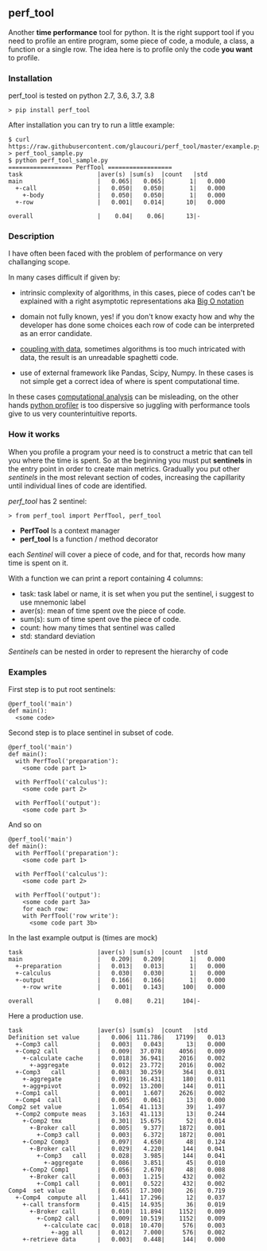 ## perf_tool
Another **time performance** tool for python.
It is the right support tool if you need to profile an entire program, some piece of code, 
a module, a class, a function or a single row. The idea here is to profile only the code **you want** to profile.

### Installation

perf_tool is tested on python 2.7, 3.6, 3.7, 3.8 

```
> pip install perf_tool
```

After installation you can try to run a little example:

```
$ curl https://raw.githubusercontent.com/glaucouri/perf_tool/master/example.py > perf_tool_sample.py
$ python perf_tool_sample.py 
================== PerfTool ==================
task                     |aver(s) |sum(s)  |count   |std     
main                     |   0.065|   0.065|       1|   0.000
  +-call                 |   0.050|   0.050|       1|   0.000
    +-body               |   0.050|   0.050|       1|   0.000
  +-row                  |   0.001|   0.014|      10|   0.000

overall                  |    0.04|    0.06|      13|-       
```

### Description
I have often been faced with the problem of performance on very challanging scope.

In many cases difficult if given by:

* intrinsic complexity of algorithms, in this cases, piece of codes can't be explained with a right asymptotic 
representations aka [Big O notation](https://en.wikipedia.org/wiki/Big_O_notation)

* domain not fully known, yes! if you don't know exacty how and why the developer has done some choices each row of code 
can be interpreted as an error candidate.
  
* [coupling with data](https://en.wikipedia.org/wiki/Coupling_(computer_programming)), sometimes algorithms is too much
intricated with data, the result is an unreadable spaghetti code.

* use of external framework like Pandas, Scipy, Numpy. In these cases is not simple get a correct idea of where is spent 
computational time.

In these cases [computational analysis](https://en.wikipedia.org/wiki/Computational_complexity) can be misleading,
on the other hands [python profiler](https://docs.python.org/3.7/library/profile.html) is too dispersive so juggling 
with performance tools give to us very counterintuitive reports.


### How it works
When you profile a program your need is to construct a metric that can tell you where the time is spent.
So at the beginning you must put **sentinels** in the entry point in order to create main metrics.
Gradually you put other  *sentinels* in the most relevant section of codes, increasing the capillarity 
until individual lines of code are identified.


*perf_tool* has 2 sentinel:

```
> from perf_tool import PerfTool, perf_tool
```

* **PerfTool** Is a context manager 
* **perf_tool** Is a function / method decorator

each *Sentinel* will cover a piece of code, and for that, records how many time is spent on it. 

With a function we can print a report containing 4 columns:

* task: task label or name, it is set when you put the sentinel, i suggest to use mnemonic label
* aver(s): mean of time spent ove the piece of code.
* sum(s): sum of time spent ove the piece of code.
* count: how many times that sentinel was called
* std: standard deviation

*Sentinels* can be nested in order to represent the hierarchy of code 

### Examples

First step is to put root sentinels: 

```
@perf_tool('main')
def main():
  <some code>
```

Second step is to place sentinel in subset of code.

```
@perf_tool('main')
def main():
  with PerfTool('preparation'):
    <some code part 1>

  with PerfTool('calculus'):
    <some code part 2>

  with PerfTool('output'):
    <some code part 3>
```

And so on

```
@perf_tool('main')
def main():
  with PerfTool('preparation'):
    <some code part 1>

  with PerfTool('calculus'):
    <some code part 2>

  with PerfTool('output'):
    <some code part 3a>
    for each row:
    with PerfTool('row write'):
      <some code part 3b>
```

In the last example output is (times are mock)

```
task                     |aver(s) |sum(s)  |count   |std     
main                     |   0.209|   0.209|       1|   0.000
  +-preparation          |   0.013|   0.013|       1|   0.000
  +-calculus             |   0.030|   0.030|       1|   0.000
  +-output               |   0.166|   0.166|       1|   0.000
    +-row write          |   0.001|   0.143|     100|   0.000

overall                  |    0.08|    0.21|     104|-       
```

    
Here a production use.

```
task                     |aver(s) |sum(s)  |count   |std     
Definition set value     |   0.006| 111.786|   17199|   0.013
  +-Comp3 call           |   0.003|   0.043|      13|   0.000
  +-Comp2 call           |   0.009|  37.078|    4056|   0.009
    +-calculate cache    |   0.018|  36.941|    2016|   0.002
      +-aggregate        |   0.012|  23.772|    2016|   0.002
  +-Comp3   call         |   0.083|  30.259|     364|   0.031
    +-aggregate          |   0.091|  16.431|     180|   0.011
    +-agg+pivot          |   0.092|  13.200|     144|   0.011
  +-Comp1 call           |   0.001|   1.607|    2626|   0.002
  +-Comp4  call          |   0.005|   0.061|      13|   0.000
Comp2 set value          |   1.054|  41.113|      39|   1.497
  +-Comp2 compute meas   |   3.163|  41.113|      13|   0.244
    +-Comp2 tmx          |   0.301|  15.675|      52|   0.014
      +-Broker call      |   0.005|   9.377|    1872|   0.001
        +-Comp3 call     |   0.003|   6.372|    1872|   0.001
    +-Comp2 Comp3        |   0.097|   4.650|      48|   0.124
      +-Broker call      |   0.029|   4.220|     144|   0.041
        +-Comp3   call   |   0.028|   3.985|     144|   0.041
          +-aggregate    |   0.086|   3.851|      45|   0.010
    +-Comp2 Comp1        |   0.056|   2.670|      48|   0.008
      +-Broker call      |   0.003|   1.215|     432|   0.002
        +-Comp1 call     |   0.001|   0.522|     432|   0.002
Comp4  set value         |   0.665|  17.300|      26|   0.719
  +-Comp4  compute all   |   1.441|  17.296|      12|   0.037
    +-call transform     |   0.415|  14.935|      36|   0.019
      +-Broker call      |   0.010|  11.894|    1152|   0.009
        +-Comp2 call     |   0.009|  10.519|    1152|   0.009
          +-calculate cac|   0.018|  10.470|     576|   0.003
            +-agg all    |   0.012|   7.000|     576|   0.002
    +-retrieve data      |   0.003|   0.448|     144|   0.000
```


